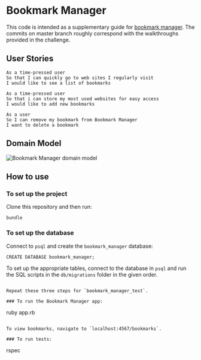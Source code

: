 # Bookmark Manager

This code is intended as a supplementary guide for [bookmark manager](https://github.com/makersacademy/course/tree/master/bookmark_manager). The commits on master branch roughly correspond with the walkthroughs provided in the challenge.

## User Stories

```
As a time-pressed user
So that I can quickly go to web sites I regularly visit
I would like to see a list of bookmarks
```

```
As a time-pressed user
So that i can store my most used websites for easy access
I would like to add new bookmarks
```

```
As a user
So I can remove my bookmark from Bookmark Manager
I want to delete a bookmark
```

## Domain Model

![Bookmark Manager domain model](./public/images/bookmark_manager_1.png)


## How to use

### To set up the project

Clone this repository and then run:

```
bundle
```

### To set up the database

Connect to `psql` and create the `bookmark_manager` database:

```
CREATE DATABASE bookmark_manager;
```

To set up the appropriate tables, connect to the database in `psql` and run the SQL scripts in the `db/migrations` folder in the given order.
``` 

Repeat these three steps for `bookmark_manager_test`. 

### To run the Bookmark Manager app:

```
ruby app.rb
```

To view bookmarks, navigate to `localhost:4567/bookmarks`.

### To run tests:

```
rspec
```